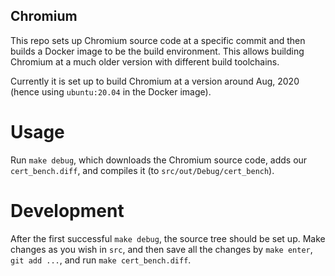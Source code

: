 Chromium
---

This repo sets up Chromium source code at a specific commit and then
builds a Docker image to be the build environment. This allows building
Chromium at a much older version with different build toolchains.

Currently it is set up to build Chromium at a version around Aug, 2020
(hence using `ubuntu:20.04` in the Docker image).

# Usage

Run `make debug`, which downloads the Chromium source code, adds our `cert_bench.diff`,
and compiles it (to `src/out/Debug/cert_bench`).

# Development

After the first successful `make debug`, the source tree should be set up.
Make changes as you wish in `src`, and then save all the changes by `make enter`,
`git add ...`, and run `make cert_bench.diff`.
